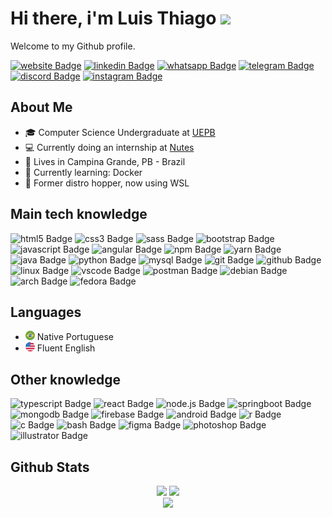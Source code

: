 # Hi there, i'm Luis Thiago <img src="https://media.giphy.com/media/hvRJCLFzcasrR4ia7z/giphy.gif" height="28px"/>

Welcome to my Github profile.

[![website Badge](https://img.shields.io/badge/personal_website%20-21262D?style=for-the-badge&logo)](https://lthiago.github.io/)
[![linkedin Badge](https://img.shields.io/badge/linkedin%20-21262D?style=for-the-badge&logo=linkedin&logoColor=0A66C2)](https://www.linkedin.com/in/lthiagoch/)
[![whatsapp Badge](https://img.shields.io/badge/whatsapp%20-21262D?style=for-the-badge&logo=whatsapp)](https://api.whatsapp.com/send/?phone=5583986607027&text&app_absent=0)
[![telegram Badge](https://img.shields.io/badge/telegram%20-21262D?style=for-the-badge&logo=telegram&logoColor=ffffff)](https://t.me/LThiago)
[![discord Badge](https://img.shields.io/badge/discord%20-21262D?style=for-the-badge&logo=discord)](https://discord.com/users/Luis%20Thiago#8859/)
[![instagram Badge](https://img.shields.io/badge/instagram%20-21262D?style=for-the-badge&logo=instagram)](https://www.instagram.com/lthiagoch/)

## About Me

- 🎓 Computer Science Undergraduate at [UEPB](https://www.uepb.edu.br/)
- 💻 Currently doing an internship at [Nutes](http://nutes.uepb.edu.br/)
- 📌 Lives in Campina Grande, PB - Brazil
- 📖 Currently learning: Docker
- 🐧 Former distro hopper, now using WSL

## Main tech knowledge

![html5 Badge](https://img.shields.io/badge/html5%20-21262D?style=for-the-badge&logo=html5)
![css3 Badge](https://img.shields.io/badge/css3%20-21262D?style=for-the-badge&logo=css3)
![sass Badge](https://img.shields.io/badge/sass%20-21262D?style=for-the-badge&logo=sass)
![bootstrap Badge](https://img.shields.io/badge/bootstrap%20-21262D?style=for-the-badge&logo=bootstrap)
![javascript Badge](https://img.shields.io/badge/javascript%20-21262D?style=for-the-badge&logo=javascript)
![angular Badge](https://img.shields.io/badge/angular%20-21262D?style=for-the-badge&logo=angular)
![npm Badge](https://img.shields.io/badge/npm%20-21262D?style=for-the-badge&logo=npm)
![yarn Badge](https://img.shields.io/badge/yarn%20-21262D?style=for-the-badge&logo=yarn)
![java Badge](https://img.shields.io/badge/java%20-21262D?style=for-the-badge&logo=java)
![python Badge](https://img.shields.io/badge/python%20-21262D?style=for-the-badge&logo=python)
![mysql Badge](https://img.shields.io/badge/mysql%20-21262D?style=for-the-badge&logo=mysql)
![git Badge](https://img.shields.io/badge/git%20-21262D?style=for-the-badge&logo=git)
![github Badge](https://img.shields.io/badge/github%20-21262D?style=for-the-badge&logo=github)
![linux Badge](https://img.shields.io/badge/linux%20-21262D?style=for-the-badge&logo=linux)
![vscode Badge](https://img.shields.io/badge/vscode%20-21262D?style=for-the-badge&logo=visualstudiocode)
![postman Badge](https://img.shields.io/badge/postman%20-21262D?style=for-the-badge&logo=postman)
![debian Badge](https://img.shields.io/badge/debian%20-21262D?style=for-the-badge&logo=debian)
![arch Badge](https://img.shields.io/badge/arch%20-21262D?style=for-the-badge&logo=archlinux)
![fedora Badge](https://img.shields.io/badge/fedora%20-21262D?style=for-the-badge&logo=fedora)

## Languages

- <img src="assets/br-flag.png" height="15"> Native Portuguese
- <img src="assets/us-flag.png" height="15"> Fluent English

## Other knowledge

![typescript Badge](https://img.shields.io/badge/typescript%20-21262D?style=for-the-badge&logo=typescript)
![react Badge](https://img.shields.io/badge/react%20-21262D?style=for-the-badge&logo=react)
![node.js Badge](https://img.shields.io/badge/node.js%20-21262D?style=for-the-badge&logo=nodedotjs)
![springboot Badge](https://img.shields.io/badge/springboot%20-21262D?style=for-the-badge&logo=springboot)
![mongodb Badge](https://img.shields.io/badge/mongodb%20-21262D?style=for-the-badge&logo=mongodb)
![firebase Badge](https://img.shields.io/badge/firebase%20-21262D?style=for-the-badge&logo=firebase)
![android Badge](https://img.shields.io/badge/android%20-21262D?style=for-the-badge&logo=android)
![r Badge](https://img.shields.io/badge/r%20-21262D?style=for-the-badge&logo=r)
![c Badge](https://img.shields.io/badge/c%20-21262D?style=for-the-badge&logo=c)
![bash Badge](https://img.shields.io/badge/bash%20-21262D?style=for-the-badge&logo=gnubash)
![figma Badge](https://img.shields.io/badge/figma%20-21262D?style=for-the-badge&logo=figma)
![photoshop Badge](https://img.shields.io/badge/photoshop%20-21262D?style=for-the-badge&logo=adobephotoshop)
![illustrator Badge](https://img.shields.io/badge/illustrator%20-21262D?style=for-the-badge&logo=adobeillustrator)

## Github Stats

<div align="center">
  <img
    height="180em"
    src="https://github-readme-stats.vercel.app/api?username=lthiago&count_private=true&show_icons=true&bg_color=21262D&title_color=C9D1D9&text_color=C9D1D9&icon_color=C9D1D9&hide_border=true&border_radius=10"
  />
  <img
    height="180em"
    src="https://github-readme-stats.vercel.app/api/top-langs/?username=lthiago&layout=compact&bg_color=21262D&title_color=C9D1D9&text_color=C9D1D9&hide_border=true&border_radius=10"
  />
</div>

<div align="center">
  <img
    src="https://github-readme-streak-stats.herokuapp.com/?user=LThiago&hide_border=true&background=21262D&stroke=4E555C&ring=C9D1D9&fire=C9D1D9&currStreakNum=C9D1D9&sideNums=C9D1D9&currStreakLabel=C9D1D9&sideLabels=C9D1D9&dates=C9D1D9&border=C9D1D9"
  />
</div>
